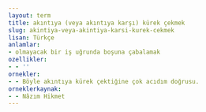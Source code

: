 ```yaml
---
layout: term
title: akıntıya (veya akıntıya karşı) kürek çekmek
slug: akintiya-veya-akintiya-karsi-kurek-cekmek
lisan: Türkçe
anlamlar:
- olmayacak bir iş uğrunda boşuna çabalamak
ozellikler:
- - ''
ornekler:
- - Böyle akıntıya kürek çektiğine çok acıdım doğrusu.
orneklerkaynak:
- - Nâzım Hikmet
---
```

